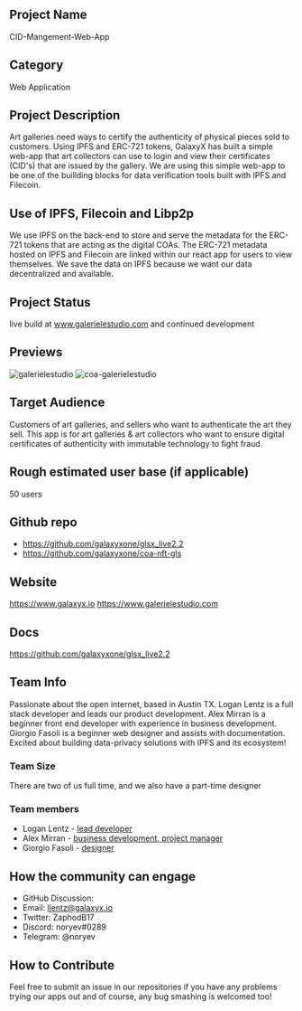 ## Project Name
CID-Mangement-Web-App

## Category 
Web Application

## Project Description
Art galleries need ways to certify the authenticity of physical pieces sold to customers. Using IPFS and ERC-721 tokens, GalaxyX has built a simple web-app that art collectors can use to login and view their certificates (CID's) that are issued by the gallery. We are using this simple web-app to be one of the buillding blocks for data verification tools built with IPFS and Filecoin. 

## Use of IPFS, Filecoin and Libp2p
We use IPFS on the back-end to store and serve the metadata for the ERC-721 tokens that are acting as the digital COAs. The ERC-721 metadata hosted on IPFS and Filecoin are linked within our react app for users to view themselves. We save the data on IPFS because we want our data decentralized and available.<!-- Describe how your project uses any or all of these technologies, and why. -->

## Project Status
live build at www.galerielestudio.com and continued development

## Previews
![galerielestudio](https://user-images.githubusercontent.com/30084404/159200476-003161a1-7701-45fd-8d15-4bc9513f46d0.png)
![coa-galerielestudio](https://user-images.githubusercontent.com/30084404/159204299-ba62659c-3f69-42da-ae21-3af360837ab1.png)


## Target Audience

Customers of art galleries, and sellers who want to authenticate the art they sell. This app is for art galleries & art collectors who want to ensure digital certificates of authenticity with immutable technology to fight fraud.

## Rough estimated user base (if applicable)
50 users

## Github repo
- <https://github.com/galaxyxone/glsx_live2.2>
- <https://github.com/galaxyxone/coa-nft-gls>

<!--Attach a link to your GitHub repo - open source is required - please make sure your repo has a license file and is licensed using MIT open source license! -->

## Website
https://www.galaxyx.io
https://www.galerielestudio.com 

## Docs
https://github.com/galaxyxone/glsx_live2.2

## Team Info
Passionate about the open internet, based in Austin TX. Logan Lentz is a full stack developer and leads our product development. Alex Mirran is a beginner front end developer with experience in business development. Giorgio Fasoli is a beginner web designer and assists with documentation. Excited about building data-privacy solutions with IPFS and its ecosystem!

### Team Size  
There are two of us full time, and we also have a part-time designer 

### Team members  
- Logan Lentz - [lead developer](https://github.com/noryev)
- Alex Mirran - [business development, project manager](https://github.com/galaxyxtwo)
- Giorgio Fasoli - [designer](https://github.com/galaxyxthree)

## How the community can engage
* GitHub Discussion: <!--Start a discussion with the community here: https://github.com/ipfs/community/discussions/new and attach the link!-->  
* Email:  llentz@galaxyx.io  
* Twitter:  ZaphodB17
* Discord:  noryev#0289
* Telegram:  @noryev

## How to Contribute
Feel free to submit an issue in our repositories if you have any problems trying our apps out and of course, any bug smashing is welcomed too!
